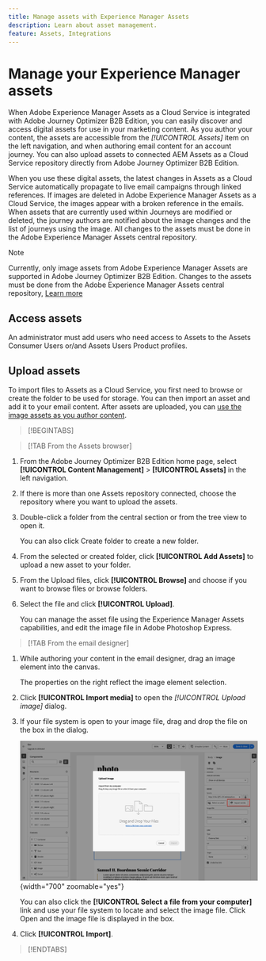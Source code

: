 ```yaml
---
title: Manage assets with Experience Manager Assets
description: Learn about asset management.
feature: Assets, Integrations
---
```

# Manage your Experience Manager assets

When Adobe Experience Manager Assets as a Cloud Service is integrated with Adobe Journey Optimizer B2B Edition, you can easily discover and access digital assets for use in your marketing content. As you author your content, the assets are accessible from the _[!UICONTROL Assets]_ item on the left navigation, and when authoring email content for an account journey. You can also upload assets to connected AEM Assets as a Cloud Service repository directly from Adobe Journey Optimizer B2B Edition.

When you use these digital assets, the latest changes in Assets as a Cloud Service automatically propagate to live email campaigns through linked references. If images are deleted in Adobe Experience Manager Assets as a Cloud Service, the images appear with a broken reference in the emails. When assets that are currently used within Journeys are modified or deleted, the journey authors are notified about the image changes and the list of journeys using the image. All changes to the assets must be done in the Adobe Experience Manager Assets central repository.

>[!NOTE]
>
>Currently, only image assets from Adobe Experience Manager Assets are supported in Adobe Journey Optimizer B2B Edition. Changes to the assets must be done from the Adobe Experience Manager Assets central repository, [Learn more](https://experienceleague.adobe.com/en/docs/experience-manager-cloud-service/content/assets/manage/manage-digital-assets)

## Access assets

An administrator must add users who need access to Assets to the Assets Consumer Users or/and Assets Users Product profiles.



## Upload assets

To import files to Assets as a Cloud Service, you first need to browse or create the folder to be used for storage. You can then import an asset and add it to your email content. After assets are uploaded, you can [use the image assets as you author content](./assets-overview.md#add-assets-to-your-content).

>[!BEGINTABS]

>[!TAB From the Assets browser]

1. From the Adobe Journey Optimizer B2B Edition home page, select **[!UICONTROL Content Management]** > **[!UICONTROL Assets]** in the left navigation.

1. If there is more than one Assets repository connected, choose the repository where you want to upload the assets.

1. Double-click a folder from the central section or from the tree view to open it.

   You can also click Create folder to create a new folder.

1. From the selected or created folder, click **[!UICONTROL Add Assets]** to upload a new asset to your folder.

1. From the Upload files, click **[!UICONTROL Browse]** and choose if you want to browse files or browse folders.

1. Select the file and click **[!UICONTROL Upload]**. 

   You can manage the asset file using the Experience Manager Assets capabilities, and edit the image file in Adobe Photoshop Express.

>[!TAB From the email designer]

1. While authoring your content in the email designer, drag an image element into the canvas. 

   The properties on the right reflect the image element selection. 

1. Click **[!UICONTROL Import media]** to open the _[!UICONTROL Upload image]_ dialog.

1. If your file system is open to your image file, drag and drop the file on the box in the dialog.

   ![Upload image file to Assets repository](./assets/email-designer-image-upload.png){width="700" zoomable="yes"}

   You can also click the **[!UICONTROL Select a file from your computer]** link and use your file system to locate and select the image file. Click Open and the image file is displayed in the box.

1. Click **[!UICONTROL Import]**.

>[!ENDTABS]

